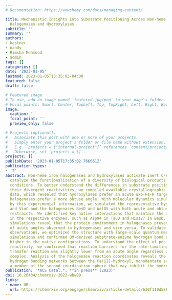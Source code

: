 ```yaml
---
# Documentation: https://wowchemy.com/docs/managing-content/

title: Mechanistic Insights Into Substrate Positioning Across Non-heme Fe(II)/Alpha-Ketoglutarate-Dependent
  Halogenases and Hydroxylases
subtitle: ''
summary: ''
authors:
- kastner
- nandy
- Rimsha Mehmood
- admin
tags: []
categories: []
date: '2023-01-05'
lastmod: 2023-01-05T13:35:03-04:00
featured: false
draft: false

# Featured image
# To use, add an image named `featured.jpg/png` to your page's folder.
# Focal points: Smart, Center, TopLeft, Top, TopRight, Left, Right, BottomLeft, Bottom, BottomRight.
image:
  caption: ''
  focal_point: ''
  preview_only: false

# Projects (optional).
#   Associate this post with one or more of your projects.
#   Simply enter your project's folder or file name without extension.
#   E.g. `projects = ["internal-project"]` references `content/project/deep-learning/index.md`.
#   Otherwise, set `projects = []`.
projects: []
publishDate: '2023-01-05T17:35:02.766661Z'
publication_types:
- '2'
abstract: Non-heme iron halogenases and hydroxylases activate inert C-H bonds to selectively
  catalyze the functionalization of a diversity of biological products under physiological
  conditions. To better understand the differences in substrate positioning key to
  their divergent reactivities, we compiled available crystallographic and spectroscopic
  data, which revealed that hydroxylases prefer an acute oxo-Fe-H target angle, while
  halogenases prefer a more obtuse angle. With molecular dynamics simulations guided
  by this experimental information, we simulated the representative hydroxylases TauD
  and VioC and the halogenases BesD and WelO5 with both acute and obtuse harmonic
  restraints. We identified key native interactions that maintain the angle of approach
  in the respective enzymes, such as Asp94 in TauD and His127 in BesD. Moreover, our
  simulations reveal that the protein environment in halogenases prevents the sampling
  of acute angles observed in hydrogenases and vice versa. To validate these classical
  observations, we optimized the structure with large-scale quantum mechanical (QM)
  simulations and confirmed QM-derived substrate-enzyme hydrogen bond strengths were
  higher in the native configurations. To understand the effect of positioning on
  reactivity, we confirmed that reaction barriers for the rate-limiting hydrogen atom
  transfer reaction was slightly lower from an acute angle regardless of the enzyme-substrate
  complex. Analysis of the halogenase reaction coordinates reveals the formation of
  hydrogen bonding networks between the Fe(II)-hydroxyl, monodentate succinate, and
  a member of the second coordination sphere that may inhibit the hydroxyl rebound.
publication: '*ACS Catal.*, **in press** (2023)'
doi: 10.26434/chemrxiv-2022-wbw80
links:
- name: URL
  url: https://chemrxiv.org/engage/chemrxiv/article-details/630f110d58843b153fa4036f
---
```

